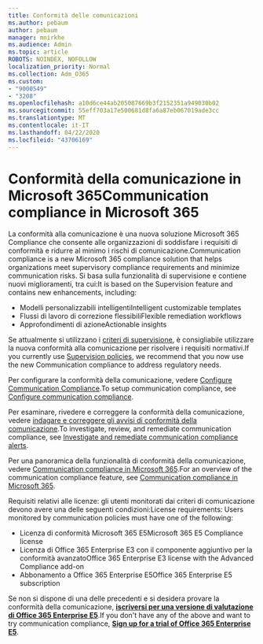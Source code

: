 ```yaml
---
title: Conformità delle comunicazioni
ms.author: pebaum
author: pebaum
manager: mnirkhe
ms.audience: Admin
ms.topic: article
ROBOTS: NOINDEX, NOFOLLOW
localization_priority: Normal
ms.collection: Adm_O365
ms.custom:
- "9000549"
- "3208"
ms.openlocfilehash: a10d6ce44ab205087669b3f2152351a949030b02
ms.sourcegitcommit: 55eff703a17e500681d8fa6a87eb067019ade3cc
ms.translationtype: MT
ms.contentlocale: it-IT
ms.lasthandoff: 04/22/2020
ms.locfileid: "43706169"
---
```

# <a name="communication-compliance-in-microsoft-365"></a><span data-ttu-id="1c9cb-102">Conformità della comunicazione in Microsoft 365</span><span class="sxs-lookup"><span data-stu-id="1c9cb-102">Communication compliance in Microsoft 365</span></span>

<span data-ttu-id="1c9cb-103">La conformità alla comunicazione è una nuova soluzione Microsoft 365 Compliance che consente alle organizzazioni di soddisfare i requisiti di conformità e ridurre al minimo i rischi di comunicazione.</span><span class="sxs-lookup"><span data-stu-id="1c9cb-103">Communication compliance is a new Microsoft 365 compliance solution that helps organizations meet supervisory compliance requirements and minimize communication risks.</span></span> <span data-ttu-id="1c9cb-104">Si basa sulla funzionalità di supervisione e contiene nuovi miglioramenti, tra cui:</span><span class="sxs-lookup"><span data-stu-id="1c9cb-104">It is based on the Supervision feature and contains new enhancements, including:</span></span>

- <span data-ttu-id="1c9cb-105">Modelli personalizzabili intelligenti</span><span class="sxs-lookup"><span data-stu-id="1c9cb-105">Intelligent customizable templates</span></span>
- <span data-ttu-id="1c9cb-106">Flussi di lavoro di correzione flessibili</span><span class="sxs-lookup"><span data-stu-id="1c9cb-106">Flexible remediation workflows</span></span>
- <span data-ttu-id="1c9cb-107">Approfondimenti di azione</span><span class="sxs-lookup"><span data-stu-id="1c9cb-107">Actionable insights</span></span>

<span data-ttu-id="1c9cb-108">Se attualmente si utilizzano i [criteri di supervisione](https://docs.microsoft.com/microsoft-365/compliance/supervision-policies), è consigliabile utilizzare la nuova conformità alla comunicazione per risolvere i requisiti normativi.</span><span class="sxs-lookup"><span data-stu-id="1c9cb-108">If you currently use [Supervision policies](https://docs.microsoft.com/microsoft-365/compliance/supervision-policies), we recommend that you now use the new Communication compliance to address regulatory needs.</span></span>

<span data-ttu-id="1c9cb-109">Per configurare la conformità della comunicazione, vedere [Configure Communication Compliance](https://docs.microsoft.com/microsoft-365/compliance/communication-compliance-configure).</span><span class="sxs-lookup"><span data-stu-id="1c9cb-109">To setup communication compliance, see [Configure communication compliance](https://docs.microsoft.com/microsoft-365/compliance/communication-compliance-configure).</span></span>

<span data-ttu-id="1c9cb-110">Per esaminare, rivedere e correggere la conformità della comunicazione, vedere [indagare e correggere gli avvisi di conformità della comunicazione](https://docs.microsoft.com/microsoft-365/compliance/communication-compliance-investigate-remediate).</span><span class="sxs-lookup"><span data-stu-id="1c9cb-110">To investigate, review, and remediate communication compliance, see [Investigate and remediate communication compliance alerts](https://docs.microsoft.com/microsoft-365/compliance/communication-compliance-investigate-remediate).</span></span>

<span data-ttu-id="1c9cb-111">Per una panoramica della funzionalità di conformità della comunicazione, vedere [Communication compliance in Microsoft 365](https://docs.microsoft.com/microsoft-365/compliance/communication-compliance).</span><span class="sxs-lookup"><span data-stu-id="1c9cb-111">For an overview of the communication compliance feature, see [Communication compliance in Microsoft 365](https://docs.microsoft.com/microsoft-365/compliance/communication-compliance).</span></span>

<span data-ttu-id="1c9cb-112">Requisiti relativi alle licenze: gli utenti monitorati dai criteri di comunicazione devono avere una delle seguenti condizioni:</span><span class="sxs-lookup"><span data-stu-id="1c9cb-112">License requirements: Users monitored by communication policies must have one of the following:</span></span>

- <span data-ttu-id="1c9cb-113">Licenza di conformità Microsoft 365 E5</span><span class="sxs-lookup"><span data-stu-id="1c9cb-113">Microsoft 365 E5 Compliance license</span></span>
- <span data-ttu-id="1c9cb-114">Licenza di Office 365 Enterprise E3 con il componente aggiuntivo per la conformità avanzato</span><span class="sxs-lookup"><span data-stu-id="1c9cb-114">Office 365 Enterprise E3 license with the Advanced Compliance add-on</span></span>
- <span data-ttu-id="1c9cb-115">Abbonamento a Office 365 Enterprise E5</span><span class="sxs-lookup"><span data-stu-id="1c9cb-115">Office 365 Enterprise E5 subscription</span></span>

<span data-ttu-id="1c9cb-116">Se non si dispone di una delle precedenti e si desidera provare la conformità della comunicazione, **[iscriversi per una versione di valutazione di Office 365 Enterprise E5](https://go.microsoft.com/fwlink/p/?LinkID=698279)**.</span><span class="sxs-lookup"><span data-stu-id="1c9cb-116">If you don't have any of the above and want to try communication compliance, **[Sign up for a trial of Office 365 Enterprise E5](https://go.microsoft.com/fwlink/p/?LinkID=698279)**.</span></span>
